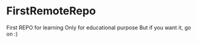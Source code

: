 # FirstRemoteRepo
First REPO for learning
Only for educational purpose
But if you want it, go on :)
